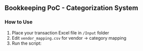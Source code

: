 ## Bookkeeping PoC - Categorization System

### How to Use
1. Place your transaction Excel file in `/Input` folder
2. Edit `vendor_mapping.csv` for vendor → category mapping
3. Run the script:
